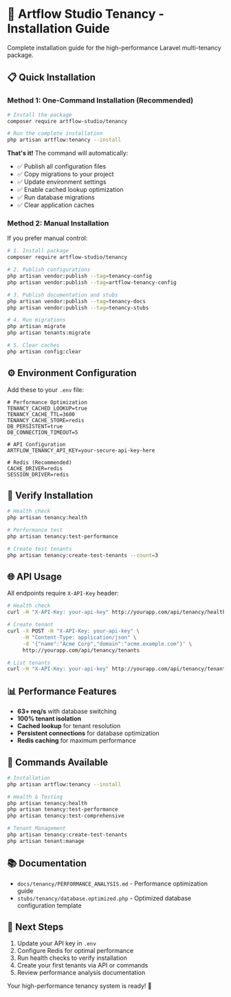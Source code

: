 # 🚀 Artflow Studio Tenancy - Installation Guide

Complete installation guide for the high-performance Laravel multi-tenancy package.

## 📋 Quick Installation

### Method 1: One-Command Installation (Recommended)

```bash
# Install the package
composer require artflow-studio/tenancy

# Run the complete installation
php artisan artflow:tenancy --install
```

**That's it!** The command will automatically:
- ✅ Publish all configuration files
- ✅ Copy migrations to your project
- ✅ Update environment settings
- ✅ Enable cached lookup optimization
- ✅ Run database migrations
- ✅ Clear application caches

### Method 2: Manual Installation

If you prefer manual control:

```bash
# 1. Install package
composer require artflow-studio/tenancy

# 2. Publish configurations
php artisan vendor:publish --tag=tenancy-config
php artisan vendor:publish --tag=artflow-tenancy-config

# 3. Publish documentation and stubs
php artisan vendor:publish --tag=tenancy-docs
php artisan vendor:publish --tag=tenancy-stubs

# 4. Run migrations
php artisan migrate
php artisan tenants:migrate

# 5. Clear caches
php artisan config:clear
```

## ⚙️ Environment Configuration

Add these to your `.env` file:

```env
# Performance Optimization
TENANCY_CACHED_LOOKUP=true
TENANCY_CACHE_TTL=3600
TENANCY_CACHE_STORE=redis
DB_PERSISTENT=true
DB_CONNECTION_TIMEOUT=5

# API Configuration
ARTFLOW_TENANCY_API_KEY=your-secure-api-key-here

# Redis (Recommended)
CACHE_DRIVER=redis
SESSION_DRIVER=redis
```

## 🧪 Verify Installation

```bash
# Health check
php artisan tenancy:health

# Performance test
php artisan tenancy:test-performance

# Create test tenants
php artisan tenancy:create-test-tenants --count=3
```

## 🌐 API Usage

All endpoints require `X-API-Key` header:

```bash
# Health check
curl -H "X-API-Key: your-api-key" http://yourapp.com/api/tenancy/health

# Create tenant
curl -X POST -H "X-API-Key: your-api-key" \
     -H "Content-Type: application/json" \
     -d '{"name":"Acme Corp","domain":"acme.example.com"}' \
     http://yourapp.com/api/tenancy/tenants

# List tenants  
curl -H "X-API-Key: your-api-key" http://yourapp.com/api/tenancy/tenants
```

## 📊 Performance Features

- **63+ req/s** with database switching
- **100% tenant isolation** 
- **Cached lookup** for tenant resolution
- **Persistent connections** for database optimization
- **Redis caching** for maximum performance

## 🔧 Commands Available

```bash
# Installation
php artisan artflow:tenancy --install

# Health & Testing
php artisan tenancy:health
php artisan tenancy:test-performance
php artisan tenancy:test-comprehensive

# Tenant Management
php artisan tenancy:create-test-tenants
php artisan tenant:manage
```

## 📚 Documentation

- `docs/tenancy/PERFORMANCE_ANALYSIS.md` - Performance optimization guide
- `stubs/tenancy/database.optimized.php` - Optimized database configuration template

## 🎯 Next Steps

1. Update your API key in `.env`
2. Configure Redis for optimal performance  
3. Run health checks to verify installation
4. Create your first tenants via API or commands
5. Review performance analysis documentation

Your high-performance tenancy system is ready! 🚀
